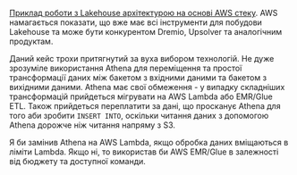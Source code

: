 [Приклад роботи з Lakehouse архітектурою на основі AWS стеку](https://aws.amazon.com/blogs/big-data/build-and-orchestrate-etl-pipelines-using-amazon-athena-and-aws-step-functions/). AWS намагається показати, що вже має всі інструменти для побудови Lakehouse та може бути конкурентом Dremio, Upsolver та аналогічним продуктам. 

Даний кейс трохи притягнутий за вуха вибором технологій. Не дуже зрозуміле використання Athena для переміщення та простої трансформації даних між бакетом з вхідними даними та бакетом з вихідними даними. Athena має свої обмеження - у випадку складніших трансформацій прийдеться мігрувати на AWS Lambda або EMR/Glue ETL. Також прийдеться переплатити за дані, що просканує Athena для того аби зробити `INSERT INTO`, оскільки читання даних з допомогою Athena дорожче ніж читання напряму з S3.

Я би замінив Athena на AWS Lambda, якщо обробка даних вміщаються в ліміти Lambda. Якщо ні, то використав би AWS EMR/Glue в залежності від бюджету та доступної команди.